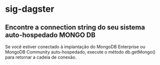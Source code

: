 # sig-dagster

## Encontre a connection string do seu sistema auto-hospedado MONGO DB ##
Se você estiver conectado à implantação do MongoDB Enterprise ou MongoDB Community auto-hospedado, execute o método db.getMongo() para retornar a cadeia de conexão.